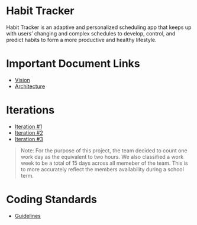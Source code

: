 # Habit Tracker
Habit Tracker is an adaptive and personalized scheduling app that keeps up with users’ changing and complex schedules to develop, control, and predict habits to form a more productive and healthy lifestyle.

# Important Document Links
* [Vision](https://code.cs.umanitoba.ca/comp3350-winter2020/habit-tracker-13/blob/master/Vision.md)
* [Architecture](https://code.cs.umanitoba.ca/comp3350-winter2020/habit-tracker-13/blob/master/Architecture.md)

# Iterations
* [Iteration #1](https://code.cs.umanitoba.ca/comp3350-winter2020/habit-tracker-13/-/milestones/1)
* [Iteration #2](https://code.cs.umanitoba.ca/comp3350-winter2020/habit-tracker-13/-/milestones/2)
* [Iteration #3](https://code.cs.umanitoba.ca/comp3350-winter2020/habit-tracker-13/-/milestones/3)

> Note: For the purpose of this project, the team decided to count one work day as the equivalent to two hours.  We also classified a work week to be a total of 15 days across all memeber of the team.  This is to more accurately reflect the members availability during a school term.

# Coding Standards
* [Guidelines](https://code.cs.umanitoba.ca/comp3350-winter2020/habit-tracker-13/blob/master/Guidelines.md)
